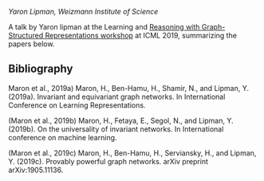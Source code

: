 *Yaron Lipman, Weizmann Institute of Science*

A talk by Yaron lipman at the Learning and [Reasoning with Graph-Structured Representations workshop](https://graphreason.github.io/index.html) at ICML 2019, summarizing the papers below.

<div id="presentation-embed-38917604"></div>
<script src='https://slideslive.com/embed_presentation.js'></script>
<script>
    embed = new SlidesLiveEmbed('presentation-embed-38917604', {
        presentationId: '38917604',
        autoPlay: false // change to true to autoplay the embedded presentation
    });
</script>

## Bibliography
Maron et al., 2019a) Maron, H., Ben-Hamu, H., Shamir, N., and Lipman, Y. (2019a). Invariant and equivariant graph networks. In International Conference on Learning Representations. 

(Maron et al., 2019b) Maron, H., Fetaya, E., Segol, N., and Lipman, Y. (2019b). On the universality of invariant networks. In International conference on machine learning. 

(Maron et al., 2019c) Maron, H., Ben-Hamu, H., Serviansky, H., and Lipman, Y. (2019c). Provably powerful graph networks. arXiv preprint arXiv:1905.11136.
